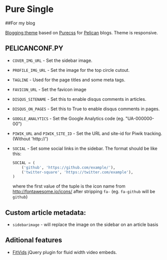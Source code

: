Pure Single
===========
##For my blog

[Blogging theme](http://purepelican.com) based on [Purecss](http:purecss.io) for [Pelican](http://docs.getpelican.com/) blogs.
Theme is responsive.

## PELICANCONF.PY

* `COVER_IMG_URL` - Set the sidebar image.
* `PROFILE_IMG_URL` - Set the image for the top circle cutout.
* `TAGLINE` - Used for the page titles and some meta tags.
* `FAVICON_URL` - Set the favicon image
* `DISQUS_SITENAME` - Set this to enable disqus comments in articles.
* `DISQUS_ON_PAGES` - Set this to True to enable disqus comments in pages.
* `GOOGLE_ANALYTICS` - Set the Google Analytics code (eg. "UA-000000-00")
* `PIWIK_URL` and `PIWIK_SITE_ID` - Set the URL and site-id for Piwik tracking. (Without 'http://')
* `SOCIAL` - Set some social links in the sidebar. The format should be like this:

    ```python
    SOCIAL = (
        ('github', 'https://github.com/example/'),
        ('twitter-square', 'https://twitter.com/example'),
    )
    ```
    where the first value of the tuple is the icon name from http://fontawesome.io/icons/ after stripping `fa-` (eg. `fa-github` will be `github`)

## Custom article metadata:
* `sidebarimage` - will replace the image on the sidebar on an article basis

## Aditional features
* [FitVids](https://github.com/davatron5000/FitVids.js) jQuery plugin for fluid width video embeds.


